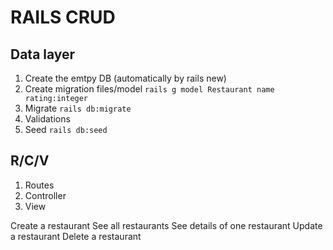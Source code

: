 # RAILS CRUD

## Data layer

1. Create the emtpy DB (automatically by rails new)
2. Create migration files/model `rails g model Restaurant name rating:integer`
3. Migrate `rails db:migrate`
4. Validations
5. Seed `rails db:seed`

## R/C/V
1. Routes
2. Controller
3. View

Create a restaurant
See all restaurants
See details of one restaurant
Update a restaurant
Delete a restaurant